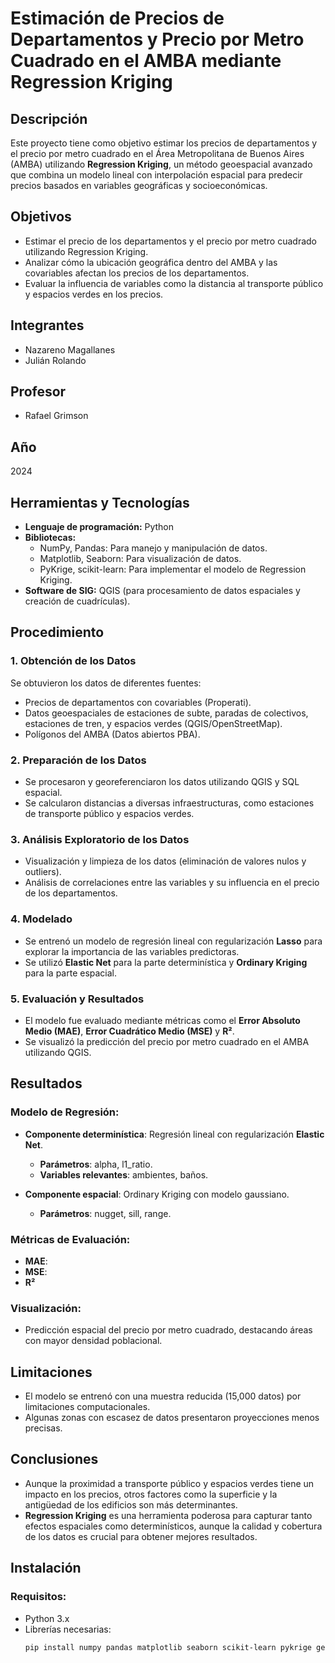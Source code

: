 # Estimación de Precios de Departamentos y Precio por Metro Cuadrado en el AMBA mediante Regression Kriging

## Descripción
Este proyecto tiene como objetivo estimar los precios de departamentos y el precio por metro cuadrado en el Área Metropolitana de Buenos Aires (AMBA) utilizando **Regression Kriging**, un método geoespacial avanzado que combina un modelo lineal con interpolación espacial para predecir precios basados en variables geográficas y socioeconómicas.

## Objetivos
- Estimar el precio de los departamentos y el precio por metro cuadrado utilizando Regression Kriging.
- Analizar cómo la ubicación geográfica dentro del AMBA y las covariables afectan los precios de los departamentos.
- Evaluar la influencia de variables como la distancia al transporte público y espacios verdes en los precios.

## Integrantes
- Nazareno Magallanes
- Julián Rolando

## Profesor
- Rafael Grimson

## Año
2024

## Herramientas y Tecnologías
- **Lenguaje de programación:** Python
- **Bibliotecas:**
  - NumPy, Pandas: Para manejo y manipulación de datos.
  - Matplotlib, Seaborn: Para visualización de datos.
  - PyKrige, scikit-learn: Para implementar el modelo de Regression Kriging.
- **Software de SIG:** QGIS (para procesamiento de datos espaciales y creación de cuadrículas).

## Procedimiento

### 1. Obtención de los Datos
Se obtuvieron los datos de diferentes fuentes:
- Precios de departamentos con covariables (Properati).
- Datos geoespaciales de estaciones de subte, paradas de colectivos, estaciones de tren, y espacios verdes (QGIS/OpenStreetMap).
- Polígonos del AMBA (Datos abiertos PBA).

### 2. Preparación de los Datos
- Se procesaron y georeferenciaron los datos utilizando QGIS y SQL espacial.
- Se calcularon distancias a diversas infraestructuras, como estaciones de transporte público y espacios verdes.

### 3. Análisis Exploratorio de los Datos
- Visualización y limpieza de los datos (eliminación de valores nulos y outliers).
- Análisis de correlaciones entre las variables y su influencia en el precio de los departamentos.

### 4. Modelado
- Se entrenó un modelo de regresión lineal con regularización **Lasso** para explorar la importancia de las variables predictoras.
- Se utilizó **Elastic Net** para la parte determinística y **Ordinary Kriging** para la parte espacial.

### 5. Evaluación y Resultados
- El modelo fue evaluado mediante métricas como el **Error Absoluto Medio (MAE)**, **Error Cuadrático Medio (MSE)** y **R²**.
- Se visualizó la predicción del precio por metro cuadrado en el AMBA utilizando QGIS.

## Resultados

### Modelo de Regresión:
- **Componente determinística**: Regresión lineal con regularización **Elastic Net**.
  - **Parámetros**: alpha, l1_ratio.
  - **Variables relevantes**: ambientes, baños.

- **Componente espacial**: Ordinary Kriging con modelo gaussiano.
  - **Parámetros**: nugget, sill, range.

### Métricas de Evaluación:
- **MAE**:
- **MSE**:
- **R²**

### Visualización:
- Predicción espacial del precio por metro cuadrado, destacando áreas con mayor densidad poblacional.

## Limitaciones
- El modelo se entrenó con una muestra reducida (15,000 datos) por limitaciones computacionales.
- Algunas zonas con escasez de datos presentaron proyecciones menos precisas.

## Conclusiones
- Aunque la proximidad a transporte público y espacios verdes tiene un impacto en los precios, otros factores como la superficie y la antigüedad de los edificios son más determinantes.
- **Regression Kriging** es una herramienta poderosa para capturar tanto efectos espaciales como determinísticos, aunque la calidad y cobertura de los datos es crucial para obtener mejores resultados.

## Instalación

### Requisitos:
- Python 3.x
- Librerías necesarias:
  ```bash
  pip install numpy pandas matplotlib seaborn scikit-learn pykrige geopandas qgis
